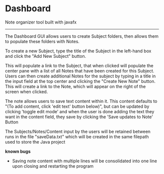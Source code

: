 # Dashboard
Note organizer tool built with javafx
*******************************************************************************************************************************

The Dashboard GUI allows users to create Subject folders, then allows them to populate these folders with Notes.

To create a new Subject, type the title of the Subject in the left-hand box and click the "Add New Subject" button.

This will populate a link to the Subject, that when clicked will populate the center pane with a list of all Notes that have been created 
for this Subject. Users can then create additional Notes for the subject by typing in a title in the input field at the top center
and clicking the "Create New Note" button. This will create a link to the Note, which will appear on the right of the screen when clicked. 

The note allows users to save text content within it. This content defaults to "(To add content, click 'edit text' button below)", but can 
be updated by clicking 'toggle edit mode' and when the user is done adding the text they want in the content field, they 
save by clicking the 'Save updates to Note' Button



The Subjects/Notes/Content input by the users will be retained between runs in the file "saveData.txt" which will be created in the same
filepath used to store the Java project


**known bugs**
- Saving note content with multiple lines will be consolidated into one line upon closing and restarting the program


